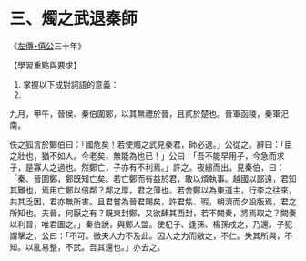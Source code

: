 # 三、燭之武退秦師

《[左傳•僖公](https://zh.wikisource.org/wiki/%E6%98%A5%E7%A7%8B%E5%B7%A6%E6%B0%8F%E5%82%B3/%E5%83%96%E5%85%AC)三十年》

【學習重點與要求】

1. 掌握以下成對詞語的意義：
2. 

九月，甲午，晉侯、秦伯圍鄭，以其無禮於晉，且貳於楚也。晉軍函陵，秦軍汜南。

佚之狐言於鄭伯曰：「國危矣！若使燭之武見秦君，師必退。」公從之。辭曰：「臣之壯也，猶不如人。今老矣，無能為也已！」公曰：「吾不能早用子，今急而求子，是寡人之過也。然鄭亡，子亦有不利焉。」許之。夜縋而出，見秦伯，曰：「秦、晉圍鄭，鄭既知亡矣。若亡鄭而有益於君，敢以煩執事。越國以鄙遠，君知其難也，焉用亡鄭以倍鄰？鄰之厚，君之薄也。若舍鄭以為東道主，行李之往來，共其乏困，君亦無所害。且君嘗為晉君賜矣，許君焦、瑕，朝濟而夕設版焉，君之所知也。夫晉，何厭之有？既東封鄭，又欲肆其西封，若不闕秦，將焉取之？闕秦以利晉，唯君圖之。」秦伯說，與鄭人盟。使杞子、逢孫、楊孫戍之，乃還。子犯謂擊之，公曰：「不可。微夫人力不及此。因人之力而敝之，不仁。失其所與，不知。以亂易整，不武。吾其還也。」亦去之。






